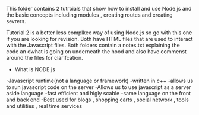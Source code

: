 This folder contains 2 tutroials that show how to install and use Node.js and the basic concepts including modules , creating routes and creating sevrers. 

Tutorial 2 is a better less complkex way of using Node.js so go with this one if you are looking for revision. Both have HTML files that are used to interact with the Javascript files. Both folders contain a notes.txt explaining the code an dwhat is going on underneath the hood and also have commenst around the files for clarifcation.


- What is NODE.js

-Javascript runtime(not a language or framework)
-written in c++
-allows us to run javascript code on the server 
-Allows us to use javascript as a server aside language
-fast efficient and higly scable
-same language on the front and back end
-Best used for blogs , shopping carts , social network , tools and utilities , real time services


